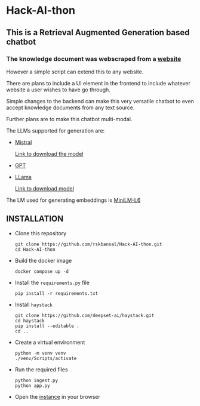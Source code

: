 # Hack-AI-thon

## This is a Retrieval Augmented Generation based chatbot

### The knowledge document was webscraped from a [website](https://www.moveworks.com/) 

 However a simple script can extend this to any website. 

 There are plans to include a UI element in the frontend to include whatever website a user wishes to have go through.

 Simple changes to the backend can make this very versatile chatbot to even accept knowledge documents from any text source.

 Further plans are to make this chatbot multi-modal.

The LLMs supported  for generation are: 

* [Mistral](https://mistral.ai/)
  
    [Link to download the model]( https://huggingface.co/TheBloke/Mistral-7B-Instruct-v0.1-GGUF/blob/main/mistral-7b-instruct-v0.1.Q4_K_S.gguf)
* [GPT](https://platform.openai.com/docs/models)
* [LLama](https://research.facebook.com/publications/llama-open-and-efficient-foundation-language-models/)
  
   [Link to download model](https://huggingface.co/TheBloke/Llama-2-13B-GGUF/blob/main/llama-2-13b.Q4_K_S.gguf)

The LM used for generating embeddings is [MiniLM-L6](https://huggingface.co/sentence-transformers/all-MiniLM-L6-v2)


## INSTALLATION
- Clone this repository
    ```shell
    git clone https://github.com/rskbansal/Hack-AI-thon.git
    cd Hack-AI-thon
    ```
- Build the docker image
    ```shell
    docker compose up -d
    ```
- Install the `requirements.py` file
    ```shell
    pip install -r requirements.txt
    ```
- Install `haystack`
    ```shell
    git clone https://github.com/deepset-ai/haystack.git
    cd haystack
    pip install --editable .
    cd ..
    ```
- Create a virtual environment
    ```shell
    python -m venv venv
    ./venv/Scripts/activate
    ```
- Run the required files
    ```shell
    python ingest.py
    python app.py
    ```
- Open the [instance](https://localhost:8001) in your browser